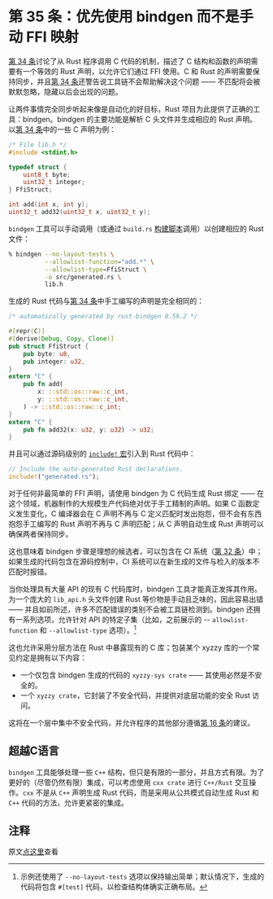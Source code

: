 # 第 35 条：优先使用 bindgen 而不是手动 FFI 映射

[第 34 条]讨论了从 Rust 程序调用 C 代码的机制，描述了 C 结构和函数的声明需要有一个等效的 Rust 声明，以允许它们通过 FFI 使用。C 和 Rust 的声明需要保持同步，并且[第 34 条]还警告说工具链不会帮助解决这个问题 —— 不匹配将会被默默忽略，隐藏以后会出现的问题。

让两件事情完全同步听起来像是自动化的好目标，Rust 项目为此提供了正确的工具：bindgen。bindgen 的主要功能是解析 C 头文件并生成相应的 Rust 声明。
以[第 34 条]中的一些 C 声明为例：

```c
/* File lib.h */
#include <stdint.h>

typedef struct {
    uint8_t byte;
    uint32_t integer;
} FfiStruct;

int add(int x, int y);
uint32_t add32(uint32_t x, uint32_t y);
```

`bindgen` 工具可以手动调用（或通过 `build.rs` [构建脚本]调用）以创建相应的 Rust 文件：

```bash
% bindgen --no-layout-tests \
          --allowlist-function="add.*" \
          --allowlist-type=FfiStruct \
          -o src/generated.rs \
          lib.h
```

生成的 Rust 代码与[第 34 条]中手工编写的声明是完全相同的：

```rust
/* automatically generated by rust-bindgen 0.59.2 */

#[repr(C)]
#[derive(Debug, Copy, Clone)]
pub struct FfiStruct {
    pub byte: u8,
    pub integer: u32,
}
extern "C" {
    pub fn add(
        x: ::std::os::raw::c_int,
        y: ::std::os::raw::c_int,
    ) -> ::std::os::raw::c_int;
}
extern "C" {
    pub fn add32(x: u32, y: u32) -> u32;
}
```

并且可以通过源码级别的 [`include!` 宏]引入到 Rust 代码中：

```rust
// Include the auto-generated Rust declarations.
include!("generated.rs");
```

对于任何非最简单的 FFI 声明，请使用 bindgen 为 C 代码生成 Rust 绑定 —— 在这个领域，机器制作的大规模生产代码绝对优于手工精制的声明。如果 C 函数定义发生变化，C 编译器会在 C 声明不再与 C 定义匹配时发出抱怨，但不会有东西抱怨手工编写的 Rust 声明不再与 C 声明匹配；从 C 声明自动生成 Rust 声明可以确保两者保持同步。

这也意味着 bindgen 步骤是理想的候选者，可以包含在 CI 系统（[第 32 条]）中；如果生成的代码包含在源码控制中，CI 系统可以在新生成的文件与检入的版本不匹配时报错。

当你处理具有大量 API 的现有 C 代码库时，bindgen 工具才能真正发挥其作用。为一个庞大的 `lib_api.h` 头文件创建 Rust 等价物是手动且乏味的，因此容易出错 —— 并且如前所述，许多不匹配错误的类别不会被工具链检测到。bindgen 还拥有一系列选项，允许针对 API 的特定子集（比如，之前展示的 -- `allowlist-function` 和 `--allowlist-type` 选项）。[^1]

这也允许采用分层方法在 Rust 中暴露现有的 C 库；包装某个 xyzzy 库的一个常见约定是拥有以下内容：
* 一个仅包含 bindgen 生成的代码的 `xyzzy-sys crate` —— 其使用必然是不安全的。
* 一个 `xyzzy crate`，它封装了不安全代码，并提供对底层功能的安全 Rust 访问。

这将在一个层中集中不安全代码，并允许程序的其他部分遵循[第 16 条]的建议。

## 超越C语言

`bindgen` 工具能够处理一些 `C++` 结构，但只是有限的一部分，并且方式有限。为了更好的（尽管仍然有限）集成，可以考虑使用 `cxx crate` 进行 `C++/Rust` 交互操作。`cxx` 不是从 `C++` 声明生成 Rust 代码，而是采用从公共模式自动生成 Rust 和 `C++` 代码的方法，允许更紧密的集成。

## 注释

[^1]: 示例还使用了 `--no-layout-tests` 选项以保持输出简单；默认情况下，生成的代码将包含 `#[test]` 代码，以检查结构体确实正确布局。

原文[点这里](https://www.lurklurk.org/effective-rust/bindgen.html)查看

<!-- 参考链接 -->

[第 16 条]: ../chapter_3/item16-unsafe.md
[第 32 条]: ../chapter_5/item32-ci.md
[第 34 条]: ../chapter_6/item34-ffi.md

[构建脚本]: https://doc.rust-lang.org/cargo/reference/build-scripts.html
[`include!` 宏]: https://doc.rust-lang.org/std/macro.include.html
